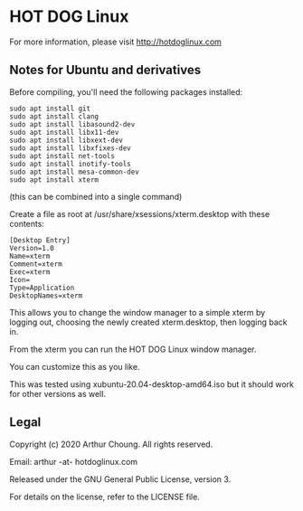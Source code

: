 # HOT DOG Linux

For more information, please visit http://hotdoglinux.com



## Notes for Ubuntu and derivatives

Before compiling, you'll need the following packages installed:

```
sudo apt install git
sudo apt install clang
sudo apt install libasound2-dev
sudo apt install libx11-dev
sudo apt install libxext-dev
sudo apt install libxfixes-dev
sudo apt install net-tools
sudo apt install inotify-tools
sudo apt install mesa-common-dev
sudo apt install xterm
```

(this can be combined into a single command)

Create a file as root at /usr/share/xsessions/xterm.desktop with these
contents:

```
[Desktop Entry]
Version=1.0
Name=xterm
Comment=xterm
Exec=xterm
Icon=
Type=Application
DesktopNames=xterm
```

This allows you to change the window manager to a simple xterm by logging out,
choosing the newly created xterm.desktop, then logging back in.

From the xterm you can run the HOT DOG Linux window manager.

You can customize this as you like.

This was tested using xubuntu-20.04-desktop-amd64.iso but it should work
for other versions as well.



## Legal

Copyright (c) 2020 Arthur Choung. All rights reserved.

Email: arthur -at- hotdoglinux.com

Released under the GNU General Public License, version 3.

For details on the license, refer to the LICENSE file.

